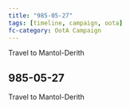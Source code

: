 ```yaml
---
title: "985-05-27"
tags: [timeline, campaign, oota]
fc-category: OotA Campaign
---
```

<span class='ob-timelines'
	data-date='985-05-27-00'
	data-title='Campaign: NAGA Adventures'
	data-class='orange'> Travel to Mantol-Derith </span>
## 985-05-27
Travel to Mantol-Derith
